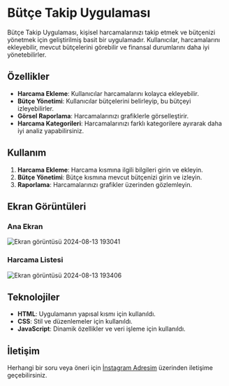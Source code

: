 # Bütçe Takip Uygulaması

Bütçe Takip Uygulaması, kişisel harcamalarınızı takip etmek ve bütçenizi yönetmek için geliştirilmiş basit bir uygulamadır. Kullanıcılar, harcamalarını ekleyebilir, mevcut bütçelerini görebilir ve finansal durumlarını daha iyi yönetebilirler.

## Özellikler

- **Harcama Ekleme**: Kullanıcılar harcamalarını kolayca ekleyebilir.
- **Bütçe Yönetimi**: Kullanıcılar bütçelerini belirleyip, bu bütçeyi izleyebilirler.
- **Görsel Raporlama**: Harcamalarınızı grafiklerle görselleştirir.
- **Harcama Kategorileri**: Harcamalarınızı farklı kategorilere ayırarak daha iyi analiz yapabilirsiniz.

## Kullanım

1. **Harcama Ekleme**: Harcama kısmına ilgili bilgileri girin ve ekleyin.
2. **Bütçe Yönetimi**: Bütçe kısmına mevcut bütçenizi girin ve izleyin.
3. **Raporlama**: Harcamalarınızı grafikler üzerinden gözlemleyin.

## Ekran Görüntüleri

### Ana Ekran

![Ekran görüntüsü 2024-08-13 193041](https://github.com/user-attachments/assets/0614b2f2-0b78-486f-b184-820757c9d9bd)

### Harcama Listesi

![Ekran görüntüsü 2024-08-13 193406](https://github.com/user-attachments/assets/b0c13209-5c0d-4f3c-8df7-aa1399bc4337)

## Teknolojiler

- **HTML**: Uygulamanın yapısal kısmı için kullanıldı.
- **CSS**: Stil ve düzenlemeler için kullanıldı.
- **JavaScript**: Dinamik özellikler ve veri işleme için kullanıldı.

## İletişim

Herhangi bir soru veya öneri için [İnstagram Adresim](https://www.instagram.com/zeus_darkly) üzerinden iletişime geçebilirsiniz.
